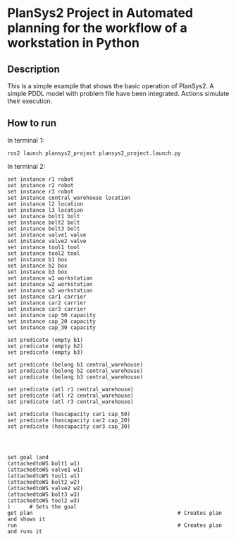 # PlanSys2 Project in Automated planning for the workflow of a workstation in Python

## Description

This is a simple example that shows the basic operation of PlanSys2. A simple PDDL model with problem file have been integrated. Actions simulate their execution.

## How to run

In terminal 1:

```
ros2 launch plansys2_project plansys2_project.launch.py
```

In terminal 2:

```
set instance r1 robot
set instance r2 robot
set instance r3 robot
set instance central_warehouse location
set instance l2 location
set instance l3 location
set instance bolt1 bolt
set instance bolt2 bolt
set instance bolt3 bolt
set instance valve1 valve
set instance valve2 valve
set instance tool1 tool
set instance tool2 tool
set instance b1 box
set instance b2 box
set instance b3 box
set instance w1 workstation
set instance w2 workstation
set instance w3 workstation
set instance car1 carrier
set instance car2 carrier
set instance car3 carrier
set instance cap_50 capacity
set instance cap_20 capacity
set instance cap_30 capacity

set predicate (empty b1)
set predicate (empty b2)
set predicate (empty b3)

set predicate (belong b1 central_warehouse)
set predicate (belong b2 central_warehouse)
set predicate (belong b3 central_warehouse)

set predicate (atl r1 central_warehouse)
set predicate (atl r2 central_warehouse)
set predicate (atl r3 central_warehouse)

set predicate (hascapacity car1 cap_50)
set predicate (hascapacity car2 cap_20)
set predicate (hascapacity car3 cap_30)




set goal (and 
(attachedtoWS bolt1 w1) 
(attachedtoWS valve1 w1) 
(attachedtoWS tool1 w1) 
(attachedtoWS bolt2 w2)
(attachedtoWS valve2 w2)
(attachedtoWS bolt3 w3)
(attachedtoWS tool2 w3)
)      # Sets the goal
get plan                                              # Creates plan and shows it
run                                                   # Creates plan and runs it
```

